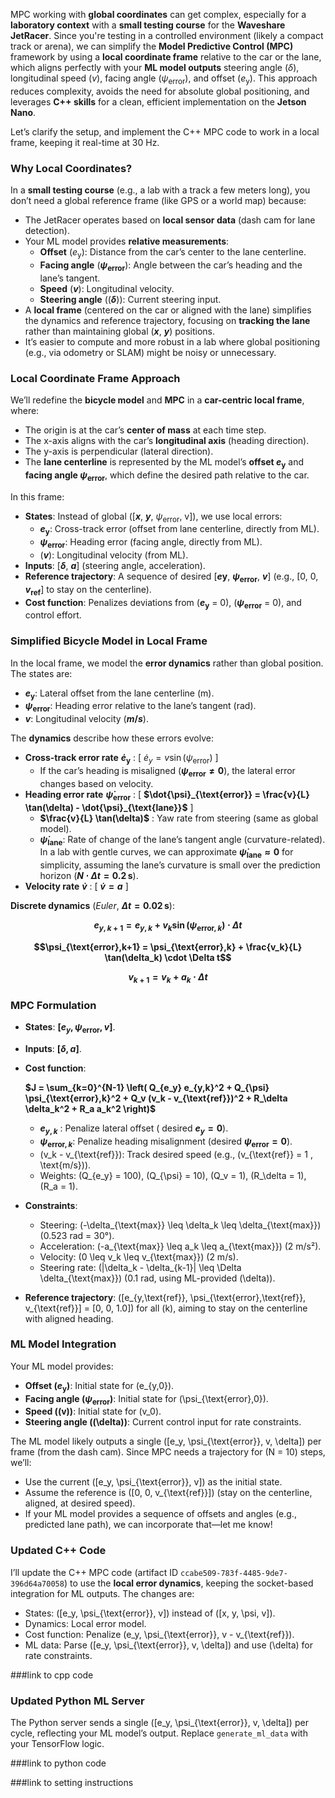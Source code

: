 MPC working with **global coordinates** can get complex, especially for a **laboratory context** with a **small testing course** for the **Waveshare JetRacer**. Since you're testing in a controlled environment (likely a compact track or arena), we can simplify the **Model Predictive Control (MPC)** framework by using a **local coordinate frame** relative to the car or the lane, which aligns perfectly with your **ML model outputs** steering angle \($\delta$\), longitudinal speed \($v$\), facing angle \($\psi_{\text{error}}$\), and offset \($e_{\text{y}}$\). This approach reduces complexity, avoids the need for absolute global positioning, and leverages **C++ skills** for a clean, efficient implementation on the **Jetson Nano**.

Let’s clarify the setup, and implement the C++ MPC code to work in a local frame, keeping it real-time at 30 Hz.

### Why Local Coordinates?
In a **small testing course** (e.g., a lab with a track a few meters long), you don’t need a global reference frame (like GPS or a world map) because:
- The JetRacer operates based on **local sensor data** (dash cam for lane detection).
- Your ML model provides **relative measurements**:
  - **Offset** ($e_{\text{y}}$): Distance from the car’s center to the lane centerline.
  - **Facing angle** (**$\psi_{\text{error}}$**): Angle between the car’s heading and the lane’s tangent.
  - **Speed** \(**$v$**\): Longitudinal velocity.
  - **Steering angle** (\(**$\delta$**\)): Current steering input.
- A **local frame** (centered on the car or aligned with the lane) simplifies the dynamics and reference trajectory, focusing on **tracking the lane** rather than maintaining global \(**$x$**, **$y$**\) positions.
- It’s easier to compute and more robust in a lab where global positioning (e.g., via odometry or SLAM) might be noisy or unnecessary.

### Local Coordinate Frame Approach
We’ll redefine the **bicycle model** and **MPC** in a **car-centric local frame**, where:
- The origin is at the car’s **center of mass** at each time step.
- The x-axis aligns with the car’s **longitudinal axis** (heading direction).
- The y-axis is perpendicular (lateral direction).
- The **lane centerline** is represented by the ML model’s **offset $e_{\text{y}}$** and **facing angle $\psi_{\text{error}}$**, which define the desired path relative to the car.

In this frame:
- **States**: Instead of global \([**$x$**, **$y$**, $\psi_{\text{error}}$, v]\), we use local errors:
  - **$e_{\text{y}}$**: Cross-track error (offset from lane centerline, directly from ML).
  - **$\psi_{\text{error}}$**: Heading error (facing angle, directly from ML).
  - \(**$v$**\): Longitudinal velocity (from ML).
- **Inputs**: [**$\delta$**\, **$a$**] (steering angle, acceleration).
- **Reference trajectory**: A sequence of desired [**$e{\text{y}}$**, **$\psi_{\text{error}}$**, **$v$**] (e.g., [0, 0, **$v_{\text{ref}}$**] to stay on the centerline).
- **Cost function**: Penalizes deviations from \(**$e_{\text{y}}$** = 0\), \(**$\psi_{\text{error}}$** = 0\), and control effort.

### Simplified Bicycle Model in Local Frame
In the local frame, we model the **error dynamics** rather than global position. The states are:
- **$e_{\text{y}}$**: Lateral offset from the lane centerline (m).
- **$\psi_{\text{error}}$**: Heading error relative to the lane’s tangent (rad).
- **$v$**: Longitudinal velocity (**$m/s$**).

The **dynamics** describe how these errors evolve:
- **Cross-track error rate** **$\dot{e}_{\text{y}}$** :
  \[
  $\dot{e}_y = v \sin(\psi_{\text{error}})$
  \]
  - If the car’s heading is misaligned (**$\psi_{\text{error}} \neq 0$**), the lateral error changes based on velocity.
- **Heading error rate** **$\dot{\psi}_{\text{error}}$** :
  \[
  **$\dot{\psi}_{\text{error}} = \frac{v}{L} \tan(\delta) - \dot{\psi}_{\text{lane}}$**
  \]
  - **$\frac{v}{L} \tan(\delta)$** : Yaw rate from steering (same as global model).
  - **$\dot{\psi}_{\text{lane}}$**: Rate of change of the lane’s tangent angle (curvature-related). In a lab with gentle curves, we can approximate **$\dot{\psi}_{\text{lane}} \approx 0$** for simplicity, assuming the lane’s curvature is small over the prediction horizon (**$N \cdot \Delta t = 0.2 \, \text{s}$**).
- **Velocity rate** **$\dot{v}$** :
  \[
  **$\dot{v} = a$**
  \]

**Discrete dynamics** (_Euler_, **$\Delta t = 0.02 \, \text{s}$**):

**$$e_{y,k+1} = e_{y,k} + v_k \sin(\psi_{\text{error},k}) \cdot \Delta t$$**


**$$\psi_{\text{error},k+1} = \psi_{\text{error},k} + \frac{v_k}{L} \tan(\delta_k)  \cdot \Delta t$$**


**$$v_{k+1} = v_k + a_k \cdot \Delta t$$**


### MPC Formulation
- **States**: **$[e_y, \psi_{\text{error}}, v]$**.
- **Inputs**: **$[\delta, a]$**.
- **Cost function**:

  **$J = \sum_{k=0}^{N-1} \left( Q_{e_y} e_{y,k}^2 + Q_{\psi} \psi_{\text{error},k}^2 + Q_v (v_k - v_{\text{ref}})^2 + R_\delta \delta_k^2 + R_a a_k^2 \right)$**

  - **$e_{y,k}$** : Penalize lateral offset ( desired **$e_y = 0$**).
  - **$\psi_{\text{error},k}$**: Penalize heading misalignment (desired **$\psi_{\text{error}} = 0$**).
  - \(v_k - v_{\text{ref}}\): Track desired speed (e.g., \(v_{\text{ref}} = 1 \, \text{m/s}\)).
  - Weights: \(Q_{e_y} = 100\), \(Q_{\psi} = 10\), \(Q_v = 1\), \(R_\delta = 1\), \(R_a = 1\).
- **Constraints**:
  - Steering: \(-\delta_{\text{max}} \leq \delta_k \leq \delta_{\text{max}}\) (0.523 rad = 30°).
  - Acceleration: \(-a_{\text{max}} \leq a_k \leq a_{\text{max}}\) (2 m/s²).
  - Velocity: \(0 \leq v_k \leq v_{\text{max}}\) (2 m/s).
  - Steering rate: \(|\delta_k - \delta_{k-1}| \leq \Delta \delta_{\text{max}}\) (0.1 rad, using ML-provided \(\delta\)).
- **Reference trajectory**: \([e_{y,\text{ref}}, \psi_{\text{error},\text{ref}}, v_{\text{ref}}] = [0, 0, 1.0]\) for all \(k\), aiming to stay on the centerline with aligned heading.

### ML Model Integration
Your ML model provides:
- **Offset ($e_{\text{y}}$)**: Initial state for \(e_{y,0}\).
- **Facing angle ($\psi_{\text{error}}$)**: Initial state for \(\psi_{\text{error},0}\).
- **Speed (\(v\))**: Initial state for \(v_0\).
- **Steering angle (\(\delta\))**: Current control input for rate constraints.

The ML model likely outputs a single \([e_y, \psi_{\text{error}}, v, \delta]\) per frame (from the dash cam). Since MPC needs a trajectory for \(N = 10\) steps, we’ll:
- Use the current \([e_y, \psi_{\text{error}}, v]\) as the initial state.
- Assume the reference is \([0, 0, v_{\text{ref}}]\) (stay on the centerline, aligned, at desired speed).
- If your ML model provides a sequence of offsets and angles (e.g., predicted lane path), we can incorporate that—let me know!

### Updated C++ Code
I’ll update the C++ MPC code (artifact ID `ccabe509-783f-4485-9de7-396d64a70058`) to use the **local error dynamics**, keeping the socket-based integration for ML outputs. The changes are:
- States: \([e_y, \psi_{\text{error}}, v]\) instead of \([x, y, \psi, v]\).
- Dynamics: Local error model.
- Cost function: Penalize \(e_y, \psi_{\text{error}}, v - v_{\text{ref}}\).
- ML data: Parse \([e_y, \psi_{\text{error}}, v, \delta]\) and use \(\delta\) for rate constraints.


###link to cpp code


### Updated Python ML Server
The Python server sends a single \([e_y, \psi_{\text{error}}, v, \delta]\) per cycle, reflecting your ML model’s output. Replace `generate_ml_data` with your TensorFlow logic.


###link to python code

###link to setting instructions
